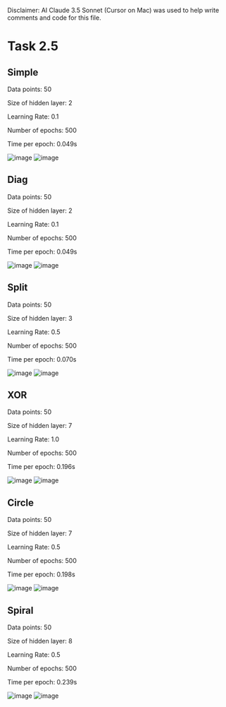 Disclaimer: AI Claude 3.5 Sonnet (Cursor on Mac) was used to help write comments and code for this file.


# Task 2.5

## Simple
Data points: 50

Size of hidden layer: 2

Learning Rate: 0.1

Number of epochs: 500

Time per epoch: 0.049s

![image](https://github.com/user-attachments/assets/8c2543a2-2661-4c17-ba57-54c48ba27536)
![image](https://github.com/user-attachments/assets/b4fab364-4550-43a3-8117-deb409c8c56f)



## Diag
Data points: 50

Size of hidden layer: 2

Learning Rate: 0.1

Number of epochs: 500

Time per epoch: 0.049s

![image](https://github.com/user-attachments/assets/bca4e742-1f1d-4099-a5c9-60172243be41)
![image](https://github.com/user-attachments/assets/12364467-cd91-4beb-b1d3-d3bfee1ffdb1)



## Split
Data points: 50

Size of hidden layer: 3

Learning Rate: 0.5

Number of epochs: 500

Time per epoch: 0.070s

![image](https://github.com/user-attachments/assets/31e4db65-30c0-4745-b429-1d2a5b0fec94)
![image](https://github.com/user-attachments/assets/5cf46375-4e70-418f-863e-bb9001d47e8b)




## XOR
Data points: 50

Size of hidden layer: 7

Learning Rate: 1.0

Number of epochs: 500

Time per epoch: 0.196s

![image](https://github.com/user-attachments/assets/20312730-8d10-4517-9068-595837b5d286)
![image](https://github.com/user-attachments/assets/4c8f7b76-10a3-4ade-9443-f2e8e34cb504)


## Circle
Data points: 50

Size of hidden layer: 7

Learning Rate: 0.5

Number of epochs: 500

Time per epoch: 0.198s

![image](https://github.com/user-attachments/assets/5ea9ca74-3915-4fba-b10b-f8f688a2419e)
![image](https://github.com/user-attachments/assets/aac6bf50-f2c7-4be0-980e-6a64808a3992)




## Spiral
Data points: 50

Size of hidden layer: 8

Learning Rate: 0.5

Number of epochs: 500

Time per epoch: 0.239s

![image](https://github.com/user-attachments/assets/2acdfc43-e872-4ee4-a51f-0429a1df1ff5)
![image](https://github.com/user-attachments/assets/b104315c-87fd-4521-aaae-a0a907c5b308)

